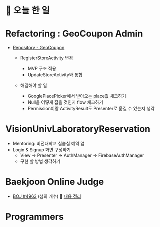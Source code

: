 # :thought_balloon: __오늘 한 일__

# __Refactoring : GeoCoupon Admin__
* [Repository - GeoCoupon](https://github.com/seungrokoh/GeoCoupon)
    * RegisterStoreActivity 변경
        * MVP 구조 적용
        * UpdateStoreActivity와 통합

    * 해결해야 할 일
        * GooglePlacePicker에서 받아오는 place값 체크하기
        * Null을 어떻게 잡을 것인지 flow 체크하기
        * Permission이랑 ActivityResult도 Presenter로 옮길 수 있는지 생각

# __VisionUnivLaboratoryReservation__
* Mentoring: 비전대학교 실습실 예약 앱
* Login & Signup 화면 구성하기
    * View -> Presenter -> AuthManager -> FirebaseAuthManager
    * 구현 할 방법 생각하기
# __Baekjoon Online Judge__
* [BOJ #4963](https://www.acmicpc.net/problem/4963) (섬의 개수)
:link: [내용 정리](https://github.com/seungrokoh/Beakjoon_OnlineJudge/tree/master/%234963)

# __Programmers__
